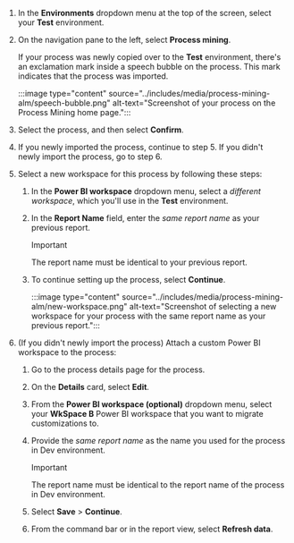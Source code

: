 1. In the **Environments** dropdown menu at the top of the screen, select your **Test** environment.
1. On the navigation pane to the left, select **Process mining**.

    If your process was newly copied over to the **Test** environment, there's an exclamation mark inside a speech bubble on the process. This mark indicates that the process was imported.

    :::image type="content" source="../includes/media/process-mining-alm/speech-bubble.png" alt-text="Screenshot of your process on the Process Mining home page.":::

1. Select the process, and then select **Confirm**.
1. If you newly imported the process, continue to step 5. If you didn't newly import the process, go to step 6.

1. Select a new workspace for this process by following these steps:
    1. In the **Power BI workspace** dropdown menu, select a *different workspace*, which you'll use in the **Test** environment.
    1. In the **Report Name** field, enter the *same report name* as your previous report.

        > [!IMPORTANT]
        > The report name must be identical to your previous report.

    1. To continue setting up the process, select **Continue**.

       :::image type="content" source="../includes/media/process-mining-alm/new-workspace.png" alt-text="Screenshot of selecting a new workspace for your process with the same report name as your previous report.":::

1. (If you didn't newly import the process) Attach a custom Power BI workspace to the process:
    1. Go to the process details page for the process.
    1. On the **Details** card, select **Edit**.
    1. From the **Power BI workspace (optional)** dropdown menu, select your **WkSpace B** Power BI workspace that you want to migrate customizations to.
    1. Provide the *same report name* as the name you used for the process in Dev environment.

        > [!IMPORTANT]
        >
        > The report name must be identical to the report name of the process in Dev environment.

    1. Select **Save** > **Continue**.
    1. From the command bar or in the report view, select **Refresh data**.